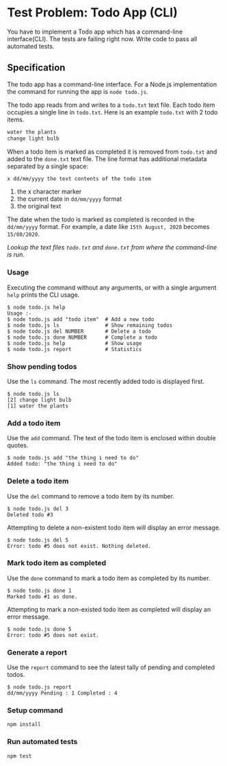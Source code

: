 # Test Problem: Todo App (CLI)

You have to implement a Todo app which has a command-line interface(CLI). The tests are failing right now. Write code to pass all automated tests.

## Specification

The todo app has a command-line interface. For a Node.js implementation the command for running the app is `node todo.js`.

The todo app reads from and writes to a `todo.txt` text file. Each todo item occupies a single line in `todo.txt`. Here is an example `todo.txt` with 2 todo items.

```txt
water the plants
change light bulb
```

When a todo item is marked as completed it is removed from `todo.txt` and added to the `done.txt` text file. The line format has additional metadata separated by a single space:

```txt
x dd/mm/yyyy the text contents of the todo item
```

1. the x character marker
2. the current date in `dd/mm/yyyy` format
3. the original text

The date when the todo is marked as completed is recorded in the `dd/mm/yyyy` format. For example, a date like `15th August, 2020` becomes `15/08/2020`.

_Lookup the text files `todo.txt` and `done.txt` from where the command-line is run_.

### Usage

Executing the command without any arguments, or with a single argument `help` prints the CLI usage.

```
$ node todo.js help
Usage :-
$ node todo.js add "todo item"  # Add a new todo
$ node todo.js ls               # Show remaining todos
$ node todo.js del NUMBER       # Delete a todo
$ node todo.js done NUMBER      # Complete a todo
$ node todo.js help             # Show usage
$ node todo.js report           # Statistics
```

### Show pending todos

Use the `ls` command. The most recently added todo is displayed first.

```
$ node todo.js ls
[2] change light bulb
[1] water the plants
```

### Add a todo item

Use the `add` command. The text of the todo item is enclosed within double quotes.

```
$ node todo.js add "the thing i need to do"
Added todo: "the thing i need to do"
```

### Delete a todo item

Use the `del` command to remove a todo item by its number.

```
$ node todo.js del 3
Deleted todo #3
```

Attempting to delete a non-existent todo item will display an error message.

```
$ node todo.js del 5
Error: todo #5 does not exist. Nothing deleted.
```

### Mark todo item as completed

Use the `done` command to mark a todo item as completed by its number.

```
$ node todo.js done 1
Marked todo #1 as done.
```

Attempting to mark a non-existed todo item as completed will display an error message.

```
$ node todo.js done 5
Error: todo #5 does not exist.
```

### Generate a report

Use the `report` command to see the latest tally of pending and completed todos.

```
$ node todo.js report
dd/mm/yyyy Pending : 1 Completed : 4
```

### Setup command

`npm install`

### Run automated tests

`npm test`
